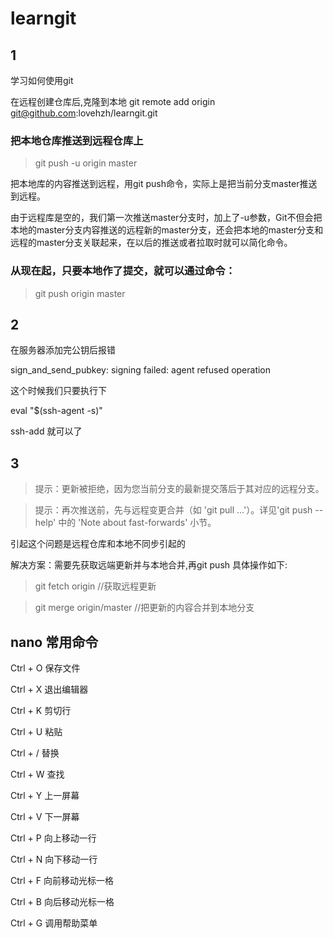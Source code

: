 # learngit
## 1
学习如何使用git

在远程创建仓库后,克隆到本地
git remote add origin git@github.com:lovehzh/learngit.git

### 把本地仓库推送到远程仓库上
> git push -u origin master

把本地库的内容推送到远程，用git push命令，实际上是把当前分支master推送到远程。

由于远程库是空的，我们第一次推送master分支时，加上了-u参数，Git不但会把本地的master分支内容推送的远程新的master分支，还会把本地的master分支和远程的master分支关联起来，在以后的推送或者拉取时就可以简化命令。
### 从现在起，只要本地作了提交，就可以通过命令：
> git push origin master


## 2
在服务器添加完公钥后报错


sign_and_send_pubkey: signing failed: agent refused operation

这个时候我们只要执行下

eval "$(ssh-agent -s)"

ssh-add
就可以了

## 3

> 提示：更新被拒绝，因为您当前分支的最新提交落后于其对应的远程分支。

> 提示：再次推送前，先与远程变更合并（如 'git pull ...'）。详见'git push --help' 中的 'Note about fast-forwards' 小节。

引起这个问题是远程仓库和本地不同步引起的

解决方案：需要先获取远端更新并与本地合并,再git push
具体操作如下:

> git fetch origin    //获取远程更新

> git merge origin/master //把更新的内容合并到本地分支

## nano 常用命令

Ctrl + O     保存文件

Ctrl + X     退出编辑器

Ctrl + K     剪切行

Ctrl + U     粘贴

Ctrl + /       替换

Ctrl + W    查找

Ctrl + Y     上一屏幕

Ctrl + V     下一屏幕

Ctrl + P     向上移动一行

Ctrl + N     向下移动一行

Ctrl + F     向前移动光标一格

Ctrl + B     向后移动光标一格

Ctrl + G     调用帮助菜单

